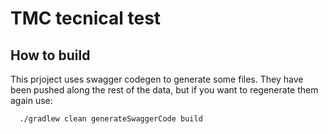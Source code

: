 # TMC tecnical test

## How to build
This prjoject uses swagger codegen to generate some files. They have been pushed along the rest of the data, but if you want to regenerate them again use: 
``` .bash
  ./gradlew clean generateSwaggerCode build
```
